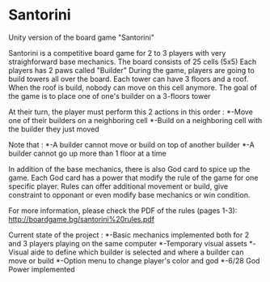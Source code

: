 # Santorini
Unity version of the board game "Santorini"

Santorini is a competitive board game for 2 to 3 players with very straighforward base mechanics.
The board consists of 25 cells (5x5)
Each players has 2 paws called "Builder"
During the game, players are going to build towers all over the board. Each tower can have 3 floors and a roof. When the roof is build, nobody can move on this cell anymore.
The goal of the game is to place one of one's builder on a 3-floors tower

At their turn, the player must perform this 2 actions in this order :
*-Move one of their builders on a neighboring cell
*-Build on a neighboring cell with the builder they just moved

Note that :
*-A builder cannot move or build on top of another builder
*-A builder cannot go up more than 1 floor at a time

In addition of the base mechanics, there is also God card to spice up the game.
Each God card has a power that modify the rule of the game for one specific player.
Rules can offer additional movement or build, give constraint to opponant or even modify base mechanics or win condition.

For more information, please check the PDF of the rules (pages 1-3):
http://boardgame.bg/santorini%20rules.pdf

Current state of the project :
*-Basic mechanics implemented both for 2 and 3 players playing on the same computer
*-Temporary visual assets
*-Visual aide to define which builder is selected and where a builder can move or build
*-Option menu to change player's color and god
*-6/28 God Power implemented
